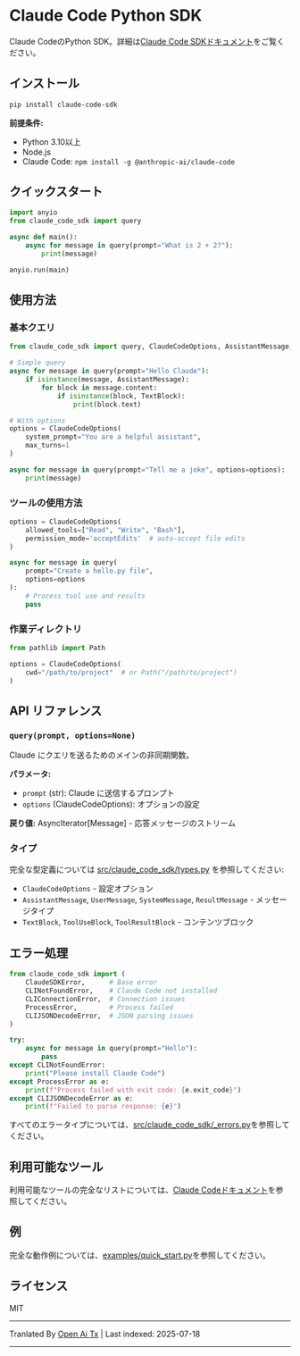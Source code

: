 ﻿
# Claude Code Python SDK

Claude CodeのPython SDK。詳細は[Claude Code SDKドキュメント](https://docs.anthropic.com/en/docs/claude-code/sdk)をご覧ください。

## インストール


```bash
pip install claude-code-sdk
```


**前提条件:**
- Python 3.10以上
- Node.js 
- Claude Code: `npm install -g @anthropic-ai/claude-code`

## クイックスタート


```python
import anyio
from claude_code_sdk import query

async def main():
    async for message in query(prompt="What is 2 + 2?"):
        print(message)

anyio.run(main)
```
## 使用方法

### 基本クエリ


```python
from claude_code_sdk import query, ClaudeCodeOptions, AssistantMessage, TextBlock

# Simple query
async for message in query(prompt="Hello Claude"):
    if isinstance(message, AssistantMessage):
        for block in message.content:
            if isinstance(block, TextBlock):
                print(block.text)

# With options
options = ClaudeCodeOptions(
    system_prompt="You are a helpful assistant",
    max_turns=1
)

async for message in query(prompt="Tell me a joke", options=options):
    print(message)
```
### ツールの使用方法


```python
options = ClaudeCodeOptions(
    allowed_tools=["Read", "Write", "Bash"],
    permission_mode='acceptEdits'  # auto-accept file edits
)

async for message in query(
    prompt="Create a hello.py file", 
    options=options
):
    # Process tool use and results
    pass
```
### 作業ディレクトリ


```python
from pathlib import Path

options = ClaudeCodeOptions(
    cwd="/path/to/project"  # or Path("/path/to/project")
)
```
## API リファレンス

### `query(prompt, options=None)`

Claude にクエリを送るためのメインの非同期関数。

**パラメータ:**
- `prompt` (str): Claude に送信するプロンプト
- `options` (ClaudeCodeOptions): オプションの設定

**戻り値:** AsyncIterator[Message] - 応答メッセージのストリーム

### タイプ

完全な型定義については [src/claude_code_sdk/types.py](https://raw.githubusercontent.com/anthropics/claude-code-sdk-python/main/src/claude_code_sdk/types.py) を参照してください:
- `ClaudeCodeOptions` - 設定オプション
- `AssistantMessage`, `UserMessage`, `SystemMessage`, `ResultMessage` - メッセージタイプ
- `TextBlock`, `ToolUseBlock`, `ToolResultBlock` - コンテンツブロック

## エラー処理


```python
from claude_code_sdk import (
    ClaudeSDKError,      # Base error
    CLINotFoundError,    # Claude Code not installed
    CLIConnectionError,  # Connection issues
    ProcessError,        # Process failed
    CLIJSONDecodeError,  # JSON parsing issues
)

try:
    async for message in query(prompt="Hello"):
        pass
except CLINotFoundError:
    print("Please install Claude Code")
except ProcessError as e:
    print(f"Process failed with exit code: {e.exit_code}")
except CLIJSONDecodeError as e:
    print(f"Failed to parse response: {e}")
```


すべてのエラータイプについては、[src/claude_code_sdk/_errors.py](https://raw.githubusercontent.com/anthropics/claude-code-sdk-python/main/src/claude_code_sdk/_errors.py)を参照してください。

## 利用可能なツール

利用可能なツールの完全なリストについては、[Claude Codeドキュメント](https://docs.anthropic.com/en/docs/claude-code/settings#tools-available-to-claude)を参照してください。

## 例

完全な動作例については、[examples/quick_start.py](https://raw.githubusercontent.com/anthropics/claude-code-sdk-python/main/examples/quick_start.py)を参照してください。

## ライセンス

MIT



---

Tranlated By [Open Ai Tx](https://github.com/OpenAiTx/OpenAiTx) | Last indexed: 2025-07-18

---